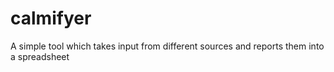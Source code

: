 # calmifyer
A simple tool which takes input from different sources and reports them into a spreadsheet
